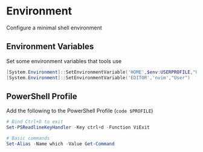 # Environment
Configure a minimal shell environment

## Environment Variables
Set some environment variables that tools use

```powershell
[System.Environment]::SetEnvironmentVariable('HOME',$env:USERPROFILE,"User")
[System.Environment]::SetEnvironmentVariable('EDITOR','nvim',"User")
```

## PowerShell Profile

Add the following to the PowerShell Profile (`code $PROFILE`)

```powershell
# Bind Ctrl+D to exit
Set-PSReadlineKeyHandler -Key ctrl+d -Function ViExit

# Basic commands
Set-Alias -Name which -Value Get-Command
```
